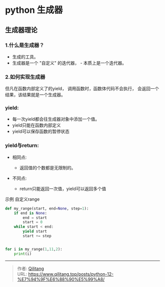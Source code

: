 # python 生成器


##  生成器理论
### 1.什么是生成器？
- 生成的工具。
- 生成器是一个 "自定义" 的迭代器， - 本质上是一个迭代器。

### 2.如何实现生成器
但凡在函数内部定义了的yield，
调用函数时，函数体代码不会执行，
会返回一个结果，该结果就是一个生成器。

### yield:
- 每一次yield都会往生成器对象中添加一个值。
- yield只能在函数内部定义
- yield可以保存函数的暂停状态

### yield与return:
- 相同点:
    - 返回值的个数都是无限制的。

- 不同点:
    - return只能返回一次值，yield可以返回多个值


示例 自定义range
```python
def my_range(start, end=None, step=1):
    if end is None:
        end = start
        start = 0
    while start < end:
        yield start
        start += step


for i in my_range(1,11,2):
    print(i)
```

---

> 作者: [Qilitang](https://github.com/qilitang)  
> URL: https://www.qilitang.top/posts/python-12-%E7%94%9F%E6%88%90%E5%99%A8/  

